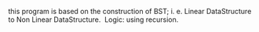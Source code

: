 this program is based on the construction of BST;
i. e. Linear DataStructure to Non Linear DataStructure.
​
Logic: using recursion.